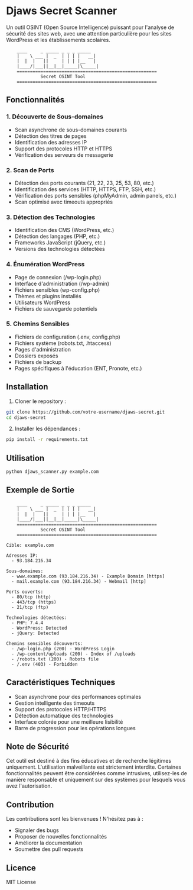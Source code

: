 # Djaws Secret Scanner

Un outil OSINT (Open Source Intelligence) puissant pour l'analyse de sécurité des sites web, avec une attention particulière pour les sites WordPress et les établissements scolaires.

```ascii
    ____     _ _____ _ _ _ _____ 
    |    \ ___ |  _  | | | |   __|
    |  |  |   ||     | | | |__   |
    |____/|___||__|__|_____|\_____|
    =====================================================
             Secret OSINT Tool
    =====================================================
```

## Fonctionnalités

### 1. Découverte de Sous-domaines
- Scan asynchrone de sous-domaines courants
- Détection des titres de pages
- Identification des adresses IP
- Support des protocoles HTTP et HTTPS
- Vérification des serveurs de messagerie

### 2. Scan de Ports
- Détection des ports courants (21, 22, 23, 25, 53, 80, etc.)
- Identification des services (HTTP, HTTPS, FTP, SSH, etc.)
- Vérification des ports sensibles (phpMyAdmin, admin panels, etc.)
- Scan optimisé avec timeouts appropriés

### 3. Détection des Technologies
- Identification des CMS (WordPress, etc.)
- Détection des langages (PHP, etc.)
- Frameworks JavaScript (jQuery, etc.)
- Versions des technologies détectées

### 4. Énumération WordPress
- Page de connexion (/wp-login.php)
- Interface d'administration (/wp-admin)
- Fichiers sensibles (wp-config.php)
- Thèmes et plugins installés
- Utilisateurs WordPress
- Fichiers de sauvegarde potentiels

### 5. Chemins Sensibles
- Fichiers de configuration (.env, config.php)
- Fichiers système (robots.txt, .htaccess)
- Pages d'administration
- Dossiers exposés
- Fichiers de backup
- Pages spécifiques à l'éducation (ENT, Pronote, etc.)

## Installation

1. Cloner le repository :
```bash
git clone https://github.com/votre-username/djaws-secret.git
cd djaws-secret
```

2. Installer les dépendances :
```bash
pip install -r requirements.txt
```

## Utilisation

```bash
python djaws_scanner.py example.com
```

## Exemple de Sortie

```
    ____     _ _____ _ _ _ _____ 
    |    \ ___ |  _  | | | |   __|
    |  |  |   ||     | | | |__   |
    |____/|___||__|__|_____|\_____|
    =====================================================
             Secret OSINT Tool
    =====================================================

Cible: example.com

Adresses IP:
  - 93.184.216.34

Sous-domaines:
  - www.example.com (93.184.216.34) - Example Domain [https]
  - mail.example.com (93.184.216.34) - Webmail [http]

Ports ouverts:
  - 80/tcp (http)
  - 443/tcp (https)
  - 21/tcp (ftp)

Technologies détectées:
  - PHP: 7.4.4
  - WordPress: Detected
  - jQuery: Detected

Chemins sensibles découverts:
  - /wp-login.php (200) - WordPress Login
  - /wp-content/uploads (200) - Index of /uploads
  - /robots.txt (200) - Robots file
  - /.env (403) - Forbidden
```

## Caractéristiques Techniques

- Scan asynchrone pour des performances optimales
- Gestion intelligente des timeouts
- Support des protocoles HTTP/HTTPS
- Détection automatique des technologies
- Interface colorée pour une meilleure lisibilité
- Barre de progression pour les opérations longues

## Note de Sécurité

Cet outil est destiné à des fins éducatives et de recherche légitimes uniquement. L'utilisation malveillante est strictement interdite. Certaines fonctionnalités peuvent être considérées comme intrusives, utilisez-les de manière responsable et uniquement sur des systèmes pour lesquels vous avez l'autorisation.

## Contribution

Les contributions sont les bienvenues ! N'hésitez pas à :
- Signaler des bugs
- Proposer de nouvelles fonctionnalités
- Améliorer la documentation
- Soumettre des pull requests

## Licence

MIT License
